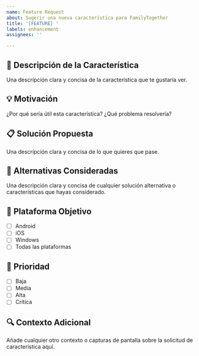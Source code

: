 ```yaml
---
name: Feature Request
about: Sugerir una nueva característica para FamilyTogether
title: '[FEATURE] '
labels: enhancement
assignees: ''

---
```


## 🚀 Descripción de la Característica
Una descripción clara y concisa de la característica que te gustaría ver.

## 💡 Motivación
¿Por qué sería útil esta característica? ¿Qué problema resolvería?

## 📋 Solución Propuesta
Una descripción clara y concisa de lo que quieres que pase.

## 🔄 Alternativas Consideradas
Una descripción clara y concisa de cualquier solución alternativa o características que hayas considerado.

## 📱 Plataforma Objetivo
- [ ] Android
- [ ] iOS  
- [ ] Windows
- [ ] Todas las plataformas

## 🎯 Prioridad
- [ ] Baja
- [ ] Media
- [ ] Alta
- [ ] Crítica

## 🔍 Contexto Adicional
Añade cualquier otro contexto o capturas de pantalla sobre la solicitud de característica aquí.